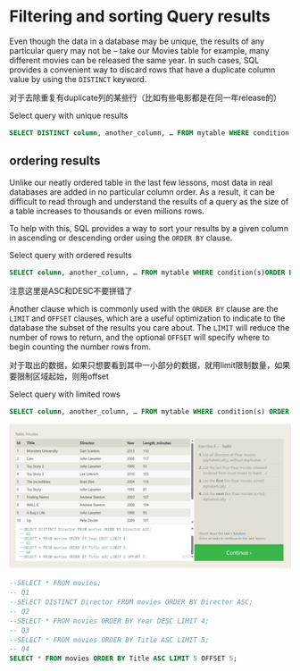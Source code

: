 # **Filtering and sorting Query results**

Even though the data in a database may be unique, the results of any particular query may not be – take our Movies table for example, many different movies can be released the same year. In such cases, SQL provides a convenient way to discard rows that have a duplicate column value by using the `DISTINCT` keyword.

对于去除重复有duplicate列的某些行（比如有些电影都是在同一年release的）

Select query with unique results

```sql
SELECT DISTINCT column, another_column, … FROM mytable WHERE condition(s);
```



## ordering results

Unlike our neatly ordered table in the last few lessons, most data in real databases are added in no particular column order. As a result, it can be difficult to read through and understand the results of a query as the size of a table increases to thousands or even millions rows.

To help with this, SQL provides a way to sort your results by a given column in ascending or descending order using the `ORDER BY` clause.

Select query with ordered results

```sql
SELECT column, another_column, … FROM mytable WHERE condition(s)ORDER BY column ASC/DESC; --ascending升序，descending降序
```

注意这里是ASC和DESC不要拼错了



Another clause which is commonly used with the `ORDER BY` clause are the `LIMIT` and `OFFSET` clauses, which are a useful optimization to indicate to the database the subset of the results you care about.
The `LIMIT` will reduce the number of rows to return, and the optional `OFFSET` will specify where to begin counting the number rows from.

对于取出的数据，如果只想要看到其中一小部分的数据，就用limit限制数量，如果要限制区域起始，则用offset

Select query with limited rows

```sql
SELECT column, another_column, … FROM mytable WHERE condition(s) ORDER BY column ASC/DESC LIMIT num_limit OFFSET num_offset;
```



![image-20250417170126445](4_Filtering_sorting_query.assets/image-20250417170126445.png)

```SQL
--SELECT * FROM movies;
-- Q1
--SELECT DISTINCT Director FROM movies ORDER BY Director ASC;
-- Q2
--SELECT * FROM movies ORDER BY Year DESC LIMIT 4;
-- Q3
--SELECT * FROM movies ORDER BY Title ASC LIMIT 5;
-- Q4
SELECT * FROM movies ORDER BY Title ASC LIMIT 5 OFFSET 5;
```

